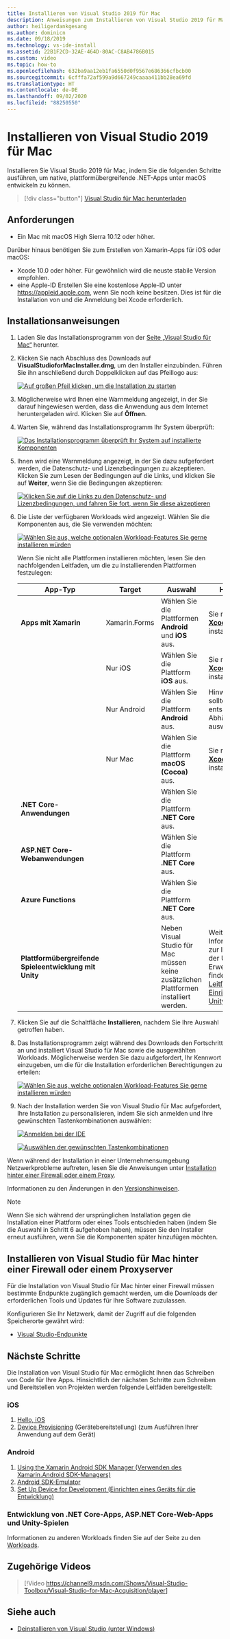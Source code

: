 ```yaml
---
title: Installieren von Visual Studio 2019 für Mac
description: Anweisungen zum Installieren von Visual Studio 2019 für Mac und zusätzlicher erforderlichen Komponenten für die plattformübergreifende Entwicklung
author: heiligerdankgesang
ms.author: dominicn
ms.date: 09/18/2019
ms.technology: vs-ide-install
ms.assetid: 22B1F2CD-32AE-464D-80AC-C8AB4786B015
ms.custom: video
ms.topic: how-to
ms.openlocfilehash: 632ba9aa12eb1fa6550d0f9567e686366cfbcb00
ms.sourcegitcommit: 6cfffa72af599a9d667249caaaa411bb28ea69fd
ms.translationtype: HT
ms.contentlocale: de-DE
ms.lasthandoff: 09/02/2020
ms.locfileid: "88250550"
---
```

# <a name="install-visual-studio-2019-for-mac"></a>Installieren von Visual Studio 2019 für Mac

Installieren Sie Visual Studio 2019 für Mac, indem Sie die folgenden Schritte ausführen, um native, plattformübergreifende .NET-Apps unter macOS entwickeln zu können.

 > [!div class="button"]
 > [Visual Studio für Mac herunterladen](https://visualstudio.microsoft.com/vs/mac/)

## <a name="requirements"></a>Anforderungen

- Ein Mac mit macOS High Sierra 10.12 oder höher.

Darüber hinaus benötigen Sie zum Erstellen von Xamarin-Apps für iOS oder macOS:

- Xcode 10.0 oder höher. Für gewöhnlich wird die neuste stabile Version empfohlen.
- eine Apple-ID Erstellen Sie eine kostenlose Apple-ID unter https://appleid.apple.com, wenn Sie noch keine besitzen. Dies ist für die Installation von und die Anmeldung bei Xcode erforderlich.

## <a name="installation-instructions"></a>Installationsanweisungen

1. Laden Sie das Installationsprogramm von der [Seite „Visual Studio für Mac“](https://visualstudio.microsoft.com/vs/mac/) herunter.
2. Klicken Sie nach Abschluss des Downloads auf **VisualStudioforMacInstaller.dmg**, um den Installer einzubinden. Führen Sie ihn anschließend durch Doppelklicken auf das Pfeillogo aus:

    [![Auf großen Pfeil klicken, um die Installation zu starten](media/install-installer-sml.png)](media/install-installer.png#lightbox)

3. Möglicherweise wird Ihnen eine Warnmeldung angezeigt, in der Sie darauf hingewiesen werden, dass die Anwendung aus dem Internet heruntergeladen wird. Klicken Sie auf **Öffnen**.
4. Warten Sie, während das Installationsprogramm Ihr System überprüft:

    [![Das Installationsprogramm überprüft Ihr System auf installierte Komponenten](media/install-checking-sml.png)](media/install-checking.png#lightbox)

5. Ihnen wird eine Warnmeldung angezeigt, in der Sie dazu aufgefordert werden, die Datenschutz- und Lizenzbedingungen zu akzeptieren. Klicken Sie zum Lesen der Bedingungen auf die Links, und klicken Sie auf **Weiter**, wenn Sie die Bedingungen akzeptieren:

    [![Klicken Sie auf die Links zu den Datenschutz- und Lizenzbedingungen, und fahren Sie fort, wenn Sie diese akzeptieren](media/install-privacy.png)](media/install-privacy.png#lightbox)

6. Die Liste der verfügbaren Workloads wird angezeigt. Wählen Sie die Komponenten aus, die Sie verwenden möchten:

    [![Wählen Sie aus, welche optionalen Workload-Features Sie gerne installieren würden](media/install-selection.png)](media/install-selection.png#lightbox)

   Wenn Sie nicht alle Plattformen installieren möchten, lesen Sie den nachfolgenden Leitfaden, um die zu installierenden Plattformen festzulegen:

   |App-Typ  |Target  |Auswahl  |Hinweise  |
   |---------|---------|---------|---------|
   |**Apps mit Xamarin**| Xamarin.Forms|Wählen Sie die Plattformen **Android** und **iOS** aus. |Sie müssen [**Xcode**](https://developer.apple.com/xcode/) installieren. |
   ||Nur iOS|Wählen Sie die Plattform **iOS** aus.|Sie müssen [**Xcode**](https://developer.apple.com/xcode/) installieren.|
   ||Nur Android|Wählen Sie die Plattform **Android** aus.|Hinweis: Sie sollten auch die entsprechenden Abhängigkeiten auswählen.|
   ||Nur Mac|Wählen Sie die Plattform **macOS (Cocoa)** aus.|Sie müssen [**Xcode**](https://developer.apple.com/xcode/) installieren.|
   |**.NET Core-Anwendungen**|         |Wählen Sie die Plattform **.NET Core** aus.|         |
   |**ASP.NET Core-Webanwendungen**|         |Wählen Sie die Plattform **.NET Core** aus.|         |
   |**Azure Functions**|         |Wählen Sie die Plattform **.NET Core** aus.|         |
   |**Plattformübergreifende Spieleentwicklung mit Unity**|         |Neben Visual Studio für Mac müssen keine zusätzlichen Plattformen installiert werden.| Weitere Informationen zur Installation der Unity-Erweiterung finden Sie im [Leitfaden zur Einrichtung von Unity](/visualstudio/mac/setup-vsmac-tools-unity).|

7. Klicken Sie auf die Schaltfläche **Installieren**, nachdem Sie Ihre Auswahl getroffen haben.
8. Das Installationsprogramm zeigt während des Downloads den Fortschritt an und installiert Visual Studio für Mac sowie die ausgewählten Workloads. Möglicherweise werden Sie dazu aufgefordert, Ihr Kennwort einzugeben, um die für die Installation erforderlichen Berechtigungen zu erteilen:

    [![Wählen Sie aus, welche optionalen Workload-Features Sie gerne installieren würden](media/installation-progress.png)](media/installation-progress.png#lightbox)

9. Nach der Installation werden Sie von Visual Studio für Mac aufgefordert, Ihre Installation zu personalisieren, indem Sie sich anmelden und Ihre gewünschten Tastenkombinationen auswählen:

    [![Anmelden bei der IDE](media/ide-tour-2019-start-signin.png)](media/ide-tour-2019-start-signin.png#lightbox)

    [![Auswählen der gewünschten Tastenkombinationen](media/ide-tour-2019-keyboard-shortcut.png)](media/ide-tour-2019-keyboard-shortcut.png#lightbox)

Wenn während der Installation in einer Unternehmensumgebung Netzwerkprobleme auftreten, lesen Sie die Anweisungen unter [Installation hinter einer Firewall oder einem Proxy](/visualstudio/mac/installation#install-visual-studio-for-mac-behind-a-firewall-or-proxy-server).

Informationen zu den Änderungen in den [Versionshinweisen](/visualstudio/releasenotes/vs2019-mac-relnotes).

> [!NOTE]
> Wenn Sie sich während der ursprünglichen Installation gegen die Installation einer Plattform oder eines Tools entschieden haben (indem Sie die Auswahl in Schritt 6 aufgehoben haben), müssen Sie den Installer erneut ausführen, wenn Sie die Komponenten später hinzufügen möchten.

## <a name="install-visual-studio-for-mac-behind-a-firewall-or-proxy-server"></a>Installieren von Visual Studio für Mac hinter einer Firewall oder einem Proxyserver

Für die Installation von Visual Studio für Mac hinter einer Firewall müssen bestimmte Endpunkte zugänglich gemacht werden, um die Downloads der erforderlichen Tools und Updates für Ihre Software zuzulassen.

Konfigurieren Sie Ihr Netzwerk, damit der Zugriff auf die folgenden Speicherorte gewährt wird:

- [Visual Studio-Endpunkte](/visualstudio/mac/install-behind-a-firewall-or-proxy-server)

## <a name="next-steps"></a>Nächste Schritte

Die Installation von Visual Studio für Mac ermöglicht Ihnen das Schreiben von Code für Ihre Apps. Hinsichtlich der nächsten Schritte zum Schreiben und Bereitstellen von Projekten werden folgende Leitfäden bereitgestellt:

### <a name="ios"></a>iOS

1. [Hello, iOS](https://developer.xamarin.com/guides/ios/getting_started/hello,_iOS/)
2. [Device Provisioning](https://developer.xamarin.com/guides/ios/getting_started/installation/device_provisioning) (Gerätebereitstellung) (zum Ausführen Ihrer Anwendung auf dem Gerät)

### <a name="android"></a>Android

1. [Using the Xamarin Android SDK Manager (Verwenden des Xamarin.Android SDK-Managers)](https://developer.xamarin.com/guides/android/getting_started/installation/android-sdk/?ide=xs)
2. [Android SDK-Emulator](https://developer.xamarin.com/guides/android/getting_started/installation/android-emulator/)
4. [Set Up Device for Development (Einrichten eines Geräts für die Entwicklung)](https://developer.xamarin.com/guides/android/getting_started/installation/set_up_device_for_development/)

### <a name="net-core-apps-aspnet-core-web-apps-unity-game-development"></a>Entwicklung von .NET Core-Apps, ASP.NET Core-Web-Apps und Unity-Spielen

Informationen zu anderen Workloads finden Sie auf der Seite zu den [Workloads](workloads.md).

## <a name="related-video"></a>Zugehörige Videos

> [!Video https://channel9.msdn.com/Shows/Visual-Studio-Toolbox/Visual-Studio-for-Mac-Acquisition/player]

## <a name="see-also"></a>Siehe auch

- [Deinstallieren von Visual Studio (unter Windows)](/visualstudio/install/install-visual-studio)
